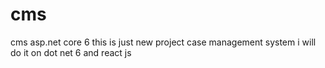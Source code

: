 # cms
cms asp.net core 6
this is just new project case management system  i will do it on dot net 6 and react js 
